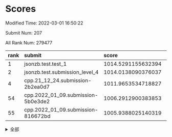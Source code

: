 # Scores

Modified Time: 2022-03-01 16:50:22

Submit Num: 207

All Rank Num: 279477

| rank |               submit               |       score        |       sigma        | pk_num |
| :--- | :--------------------------------- | :----------------- | :----------------- | :----- |
| 1    | jsonzb.test.test_1                 | 1014.5291155632394 | 0.8059654124298417 | 5398   |
| 2    | jsonzb.test.submission_level_4     | 1014.0138090376037 | 0.8239522288264496 | 5398   |
| 4    | cpp.21_12_24.submission-2b2ea0d7   | 1011.9653534718827 | 0.7826653531679584 | 5402   |
| 54   | cpp.2022_01_09.submission-5b0e3de2 | 1006.2912900383853 | 0.7200525984100115 | 5401   |
| 55   | cpp.2022_01_09.submission-816672bd | 1005.9388025140319 | 0.7186251882628575 | 5399   |


<details>
<summary>全部</summary>

| rank |                 submit                 |       score        |       sigma        | pk_num |
| :--- | :------------------------------------- | :----------------- | :----------------- | :----- |
| 1    | jsonzb.test.test_1                     | 1014.5291155632394 | 0.8059654124298417 | 5398   |
| 2    | jsonzb.test.submission_level_4         | 1014.0138090376037 | 0.8239522288264496 | 5398   |
| 3    | gobigger.level_3.submission_level_3_29 | 1012.0776189380301 | 0.7960671990387824 | 5401   |
| 4    | cpp.21_12_24.submission-2b2ea0d7       | 1011.9653534718827 | 0.7826653531679584 | 5402   |
| 5    | gobigger.level_3.submission_level_3_1  | 1011.6349009349749 | 0.7556882485142508 | 5399   |
| 6    | gobigger.level_3.submission_level_3_5  | 1011.3546118045829 | 0.7664638945022997 | 5404   |
| 7    | gobigger.level_3.submission_level_3_2  | 1011.124592579843  | 0.783677851535301  | 5401   |
| 8    | gobigger.level_3.submission_level_3_18 | 1011.1062169442737 | 0.763181910650568  | 5396   |
| 9    | gobigger.level_3.submission_level_3_15 | 1011.1035222452861 | 0.8011984474594297 | 5402   |
| 10   | gobigger.level_3.submission_level_3_25 | 1011.0991737919969 | 0.7798976708668707 | 5401   |
| 11   | gobigger.level_3.submission_level_3_13 | 1011.0571068158126 | 0.7584924884317991 | 5402   |
| 12   | gobigger.level_3.submission_level_3_38 | 1010.9485035307379 | 0.7841246310688702 | 5401   |
| 13   | gobigger.level_3.submission_level_3_4  | 1010.8565617969501 | 0.7645375115624021 | 5403   |
| 14   | gobigger.level_3.submission_level_3_44 | 1010.7835052098692 | 0.7868145466105692 | 5401   |
| 15   | gobigger.level_3.submission_level_3_10 | 1010.7426338830046 | 0.7618464175145842 | 5402   |
| 16   | gobigger.level_3.submission_level_3_28 | 1010.7305160392826 | 0.7635877798810861 | 5396   |
| 17   | gobigger.level_3.submission_level_3_33 | 1010.651320670462  | 0.7500581452022296 | 5402   |
| 18   | gobigger.level_3.submission_level_3_34 | 1010.4385890126707 | 0.7454760012704161 | 5397   |
| 19   | gobigger.level_3.submission_level_3_14 | 1010.3897812120165 | 0.7665226096372066 | 5402   |
| 20   | gobigger.level_3.submission_level_3_23 | 1010.3676486306707 | 0.7434641573855442 | 5393   |
| 21   | gobigger.level_3.submission_level_3_27 | 1010.3545614055471 | 0.7618453734564106 | 5399   |
| 22   | gobigger.level_3.submission_level_3_16 | 1010.3294219858872 | 0.7570187352785683 | 5401   |
| 23   | gobigger.level_3.submission_level_3_7  | 1010.3140038989578 | 0.7422969375033373 | 5398   |
| 24   | gobigger.level_3.submission_level_3_31 | 1010.2330476842708 | 0.7452572014703892 | 5403   |
| 25   | gobigger.level_3.submission_level_3_49 | 1010.1758575688932 | 0.7797338862932272 | 5397   |
| 26   | gobigger.level_3.submission_level_3_24 | 1010.1553691363182 | 0.7637566753861049 | 5400   |
| 27   | gobigger.level_3.submission_level_3_43 | 1010.0103687440192 | 0.7774675352728144 | 5401   |
| 28   | gobigger.level_3.submission_level_3_35 | 1009.9668966027939 | 0.7606801003044062 | 5404   |
| 29   | gobigger.level_3.submission_level_3_36 | 1009.8768217829005 | 0.7575991340728092 | 5399   |
| 30   | gobigger.level_3.submission_level_3_47 | 1009.8548213702205 | 0.7450136709932927 | 5400   |
| 31   | gobigger.level_3.submission_level_3_40 | 1009.8104744340261 | 0.7715617812128752 | 5399   |
| 32   | gobigger.level_3.submission_level_3_42 | 1009.8086651031265 | 0.7671640673599359 | 5402   |
| 33   | gobigger.level_3.submission_level_3_21 | 1009.6492479911411 | 0.7539100247582421 | 5405   |
| 34   | gobigger.level_3.submission_level_3_48 | 1009.6323985986714 | 0.7683006065630774 | 5403   |
| 35   | gobigger.level_3.submission_level_3_41 | 1009.6252547698705 | 0.7429208992553804 | 5400   |
| 36   | gobigger.level_3.submission_level_3_0  | 1009.6251166771598 | 0.7574376841016343 | 5401   |
| 37   | gobigger.level_3.submission_level_3_22 | 1009.5901974367356 | 0.7507153221448604 | 5399   |
| 38   | gobigger.level_3.submission_level_3_45 | 1009.5460293531256 | 0.7598555008091339 | 5401   |
| 39   | gobigger.level_3.submission_level_3_37 | 1009.5448849863561 | 0.7618154836872413 | 5403   |
| 40   | gobigger.level_3.submission_level_3_8  | 1009.4971819908868 | 0.7394535699412108 | 5398   |
| 41   | gobigger.level_3.submission_level_3_12 | 1009.4605590545932 | 0.7359035522228443 | 5401   |
| 42   | gobigger.level_3.submission_level_3_9  | 1009.4037465776044 | 0.7662768539406539 | 5399   |
| 43   | gobigger.level_3.submission_level_3_39 | 1009.3626089775746 | 0.7464500974952751 | 5408   |
| 44   | gobigger.level_3.submission_level_3_46 | 1009.3217809267529 | 0.741521535372874  | 5403   |
| 45   | gobigger.level_3.submission_level_3_17 | 1009.2587868336763 | 0.742096908125944  | 5398   |
| 46   | gobigger.level_3.submission_level_3_30 | 1009.2096732417189 | 0.7596276776422946 | 5397   |
| 47   | gobigger.level_3.submission_level_3_6  | 1009.1824149036233 | 0.7655702889704824 | 5403   |
| 48   | gobigger.level_3.submission_level_3_3  | 1009.1222829978367 | 0.7381010577840494 | 5404   |
| 49   | gobigger.level_3.submission_level_3_32 | 1008.9660362967084 | 0.744673168682371  | 5403   |
| 50   | gobigger.level_3.submission_level_3_26 | 1008.9455407694351 | 0.7307871938726443 | 5397   |
| 51   | gobigger.level_3.submission_level_3_19 | 1008.8606894713676 | 0.7464303076462834 | 5397   |
| 52   | gobigger.level_3.submission_level_3_20 | 1008.6645766159812 | 0.731622221324868  | 5399   |
| 53   | gobigger.level_3.submission_level_3_11 | 1008.3409094198594 | 0.7714549995349361 | 5393   |
| 54   | cpp.2022_01_09.submission-5b0e3de2     | 1006.2912900383853 | 0.7200525984100115 | 5401   |
| 55   | cpp.2022_01_09.submission-816672bd     | 1005.9388025140319 | 0.7186251882628575 | 5399   |
| 56   | gobigger.level_1.submission_level_1_17 | 1005.6342581392688 | 0.7097251518531873 | 5400   |
| 57   | gobigger.level_1.submission_level_1_43 | 1005.0570064492177 | 0.7210740647903946 | 5404   |
| 58   | gobigger.level_1.submission_level_1_14 | 1004.6044359436859 | 0.7295081806392578 | 5403   |
| 59   | gobigger.level_1.submission_level_1_5  | 1004.5838663564504 | 0.7295490921033926 | 5398   |
| 60   | gobigger.level_1.submission_level_1_8  | 1004.4466491321828 | 0.7201348430741763 | 5402   |
| 61   | gobigger.level_1.submission_level_1_13 | 1004.3237684089179 | 0.7097189073612702 | 5400   |
| 62   | gobigger.level_1.submission_level_1_47 | 1004.2987060232274 | 0.7229626360607613 | 5402   |
| 63   | gobigger.level_1.submission_level_1_49 | 1004.1601031267825 | 0.7195110170406509 | 5399   |
| 64   | gobigger.level_1.submission_level_1_7  | 1003.9438913106422 | 0.7174066373043974 | 5403   |
| 65   | gobigger.level_1.submission_level_1_29 | 1003.8989311406586 | 0.7076757831351915 | 5403   |
| 66   | gobigger.level_1.submission_level_1_37 | 1003.8605081946982 | 0.7214152000864387 | 5396   |
| 67   | gobigger.level_1.submission_level_1_33 | 1003.7579051413669 | 0.7167212944621547 | 5396   |
| 68   | gobigger.level_1.submission_level_1_19 | 1003.7521731381003 | 0.7223225054535719 | 5400   |
| 69   | gobigger.level_1.submission_level_1_39 | 1003.725036642937  | 0.720529303652377  | 5397   |
| 70   | gobigger.level_1.submission_level_1_18 | 1003.6712676740791 | 0.7102274304742621 | 5399   |
| 71   | gobigger.level_1.submission_level_1_35 | 1003.630509731564  | 0.7281135473482243 | 5403   |
| 72   | gobigger.level_1.submission_level_1_20 | 1003.5954335526042 | 0.7294858399582426 | 5403   |
| 73   | gobigger.level_1.submission_level_1_32 | 1003.5893281103023 | 0.7358179129350992 | 5397   |
| 74   | gobigger.level_1.submission_level_1_16 | 1003.5821168026638 | 0.7143141265869294 | 5403   |
| 75   | gobigger.level_1.submission_level_1_11 | 1003.5373453521071 | 0.7222568527175545 | 5400   |
| 76   | gobigger.level_1.submission_level_1_30 | 1003.4983670741067 | 0.7124554375636346 | 5397   |
| 77   | gobigger.level_1.submission_level_1_12 | 1003.4896195501121 | 0.7163662440693055 | 5403   |
| 78   | gobigger.level_1.submission_level_1_46 | 1003.2905880417023 | 0.7214338131756639 | 5405   |
| 79   | gobigger.level_1.submission_level_1_48 | 1003.2793501654669 | 0.7344571364516811 | 5406   |
| 80   | gobigger.level_1.submission_level_1_36 | 1003.2688005376414 | 0.7218104800468351 | 5407   |
| 81   | gobigger.level_1.submission_level_1_0  | 1003.2613236234696 | 0.7240699420476092 | 5402   |
| 82   | gobigger.level_1.submission_level_1_24 | 1003.2098211217914 | 0.7227343231063525 | 5403   |
| 83   | gobigger.level_1.submission_level_1_25 | 1003.2072556531188 | 0.7239613345203313 | 5409   |
| 84   | gobigger.level_1.submission_level_1_34 | 1003.1329426460195 | 0.7201079409055229 | 5402   |
| 85   | gobigger.level_1.submission_level_1_27 | 1003.0189089378609 | 0.7212477112732245 | 5402   |
| 86   | gobigger.level_1.submission_level_1_10 | 1003.0135543816455 | 0.7188946170836804 | 5402   |
| 87   | gobigger.level_1.submission_level_1_22 | 1002.9996487967215 | 0.7264415466614023 | 5394   |
| 88   | gobigger.level_1.submission_level_1_41 | 1002.9794940804165 | 0.7161842788905038 | 5400   |
| 89   | gobigger.level_1.submission_level_1_26 | 1002.8790278715826 | 0.6996920370620354 | 5403   |
| 90   | gobigger.level_1.submission_level_1_1  | 1002.874470746837  | 0.7203358825714697 | 5401   |
| 91   | gobigger.level_1.submission_level_1_38 | 1002.8302848317262 | 0.721820208917215  | 5402   |
| 92   | gobigger.level_1.submission_level_1_9  | 1002.8249718259782 | 0.718916509765777  | 5396   |
| 93   | gobigger.level_1.submission_level_1_45 | 1002.8216746693362 | 0.7125171339836326 | 5405   |
| 94   | gobigger.level_1.submission_level_1_3  | 1002.8213937389656 | 0.7206774589646215 | 5404   |
| 95   | gobigger.level_1.submission_level_1_2  | 1002.8184625795269 | 0.7156526432607639 | 5402   |
| 96   | gobigger.level_1.submission_level_1_44 | 1002.7198599447602 | 0.7065720536229836 | 5402   |
| 97   | gobigger.level_1.submission_level_1_21 | 1002.693236876961  | 0.7130308716636135 | 5401   |
| 98   | gobigger.level_1.submission_level_1_42 | 1002.6240829603248 | 0.7279222658724419 | 5399   |
| 99   | gobigger.level_1.submission_level_1_31 | 1002.6048686507656 | 0.7090901134001496 | 5402   |
| 100  | gobigger.level_1.submission_level_1_28 | 1002.581271492134  | 0.7076627359089632 | 5402   |
| 101  | gobigger.level_1.submission_level_1_4  | 1002.5227229661124 | 0.7145342705620344 | 5404   |
| 102  | gobigger.level_1.submission_level_1_6  | 1002.2538369290123 | 0.7112198350866477 | 5400   |
| 103  | gobigger.level_1.submission_level_1_15 | 1002.246735755165  | 0.709159641260073  | 5399   |
| 104  | gobigger.level_1.submission_level_1_23 | 1001.8851401381111 | 0.7075874365936644 | 5400   |
| 105  | gobigger.level_1.submission_level_1_40 | 1001.5700444606725 | 0.7248298160537732 | 5403   |
| 106  | gobigger.random.submission_random_37   | 997.5129560766693  | 0.7139068813627846 | 5402   |
| 107  | gobigger.random.submission_random_39   | 996.9327640314386  | 0.6989145842193493 | 5404   |
| 108  | gobigger.random.submission_random_19   | 996.808999812878   | 0.7074650865791158 | 5400   |
| 109  | gobigger.random.submission_random_0    | 996.5900656247437  | 0.7141662546154147 | 5400   |
| 110  | gobigger.random.submission_random_34   | 996.5420709811444  | 0.7119995823198915 | 5397   |
| 111  | gobigger.random.submission_random_1    | 996.4361377075275  | 0.699988881548731  | 5400   |
| 112  | gobigger.random.submission_random_24   | 996.359769806477   | 0.7133180576481809 | 5402   |
| 113  | gobigger.random.submission_random_26   | 996.3490752387605  | 0.7126389544372308 | 5399   |
| 114  | gobigger.random.submission_random_38   | 996.3422631260281  | 0.7369077767593605 | 5398   |
| 115  | gobigger.random.submission_random_48   | 996.2842200724615  | 0.7096543087155914 | 5401   |
| 116  | gobigger.random.submission_random_49   | 996.2737986773512  | 0.7136840150568409 | 5402   |
| 117  | gobigger.random.submission_random_30   | 996.2445625174928  | 0.7231487158710833 | 5402   |
| 118  | gobigger.random.submission_random_47   | 996.2111803679703  | 0.7182221409255913 | 5400   |
| 119  | gobigger.random.submission_random_20   | 996.1577362672027  | 0.7137267070178092 | 5401   |
| 120  | gobigger.random.submission_random_41   | 996.154383087785   | 0.7024401021755033 | 5398   |
| 121  | gobigger.random.submission_random_44   | 996.0802834397246  | 0.6970481770979325 | 5403   |
| 122  | gobigger.random.submission_random_12   | 996.0265272145343  | 0.7158696303314173 | 5397   |
| 123  | gobigger.random.submission_random_31   | 996.010668459813   | 0.7163501260839917 | 5402   |
| 124  | gobigger.random.submission_random_35   | 995.9955918627976  | 0.7041483345391333 | 5399   |
| 125  | gobigger.random.submission_random_33   | 995.9752423588495  | 0.7191781021814042 | 5399   |
| 126  | gobigger.random.submission_random_13   | 995.943792854631   | 0.7244598996801    | 5402   |
| 127  | gobigger.random.submission_random_42   | 995.908348335979   | 0.7049021064599066 | 5403   |
| 128  | gobigger.random.submission_random_18   | 995.8778179942902  | 0.718082069093319  | 5400   |
| 129  | gobigger.random.submission_random_9    | 995.8629469671254  | 0.7127884912227289 | 5403   |
| 130  | gobigger.random.submission_random_11   | 995.8099641818445  | 0.716359459966549  | 5404   |
| 131  | gobigger.random.submission_random_10   | 995.7938073545042  | 0.7133465660658067 | 5405   |
| 132  | gobigger.random.submission_random_27   | 995.7048647854114  | 0.7092181141258714 | 5397   |
| 133  | gobigger.random.submission_random_29   | 995.6960826028328  | 0.7131846777851047 | 5394   |
| 134  | gobigger.random.submission_random_5    | 995.6921445673601  | 0.7000980446912722 | 5395   |
| 135  | gobigger.random.submission_random_28   | 995.6748609482694  | 0.7407650289359439 | 5406   |
| 136  | gobigger.random.submission_random_15   | 995.6204418392083  | 0.7178212563572771 | 5406   |
| 137  | gobigger.random.submission_random_40   | 995.5902199670134  | 0.7240659082845822 | 5403   |
| 138  | gobigger.random.submission_random_43   | 995.56957726019    | 0.7068941202539675 | 5399   |
| 139  | gobigger.random.submission_random_22   | 995.5571839515447  | 0.7077455811569401 | 5400   |
| 140  | gobigger.random.submission_random_3    | 995.5376925080042  | 0.707672138659465  | 5403   |
| 141  | gobigger.random.submission_random_25   | 995.4886877243207  | 0.7089458955813287 | 5406   |
| 142  | gobigger.random.submission_random_46   | 995.4669428744648  | 0.7179137909381272 | 5400   |
| 143  | gobigger.random.submission_random_4    | 995.4197353135523  | 0.7318793870510226 | 5395   |
| 144  | gobigger.random.submission_random_36   | 995.3428819315826  | 0.7091429159353322 | 5405   |
| 145  | gobigger.random.submission_random_7    | 995.3345992892524  | 0.7132887884943085 | 5400   |
| 146  | gobigger.random.submission_random_2    | 995.3217843674161  | 0.7187299023295085 | 5397   |
| 147  | gobigger.random.submission_random_8    | 995.2798735323997  | 0.7139476546764254 | 5394   |
| 148  | gobigger.random.submission_random_45   | 995.2203648071978  | 0.699347392675857  | 5404   |
| 149  | gobigger.random.submission_random_14   | 995.2155639121088  | 0.7184960745150353 | 5400   |
| 150  | gobigger.random.submission_random_21   | 995.1776608229628  | 0.7269420646314424 | 5401   |
| 151  | gobigger.random.submission_random_23   | 995.1256052938664  | 0.7158844693349863 | 5401   |
| 152  | gobigger.random.submission_random_32   | 995.0378388910165  | 0.7118109636885093 | 5398   |
| 153  | gobigger.random.submission_random_16   | 994.8604173265884  | 0.6986699218306647 | 5399   |
| 154  | gobigger.random.submission_random_6    | 994.676451081374   | 0.7119480376233811 | 5405   |
| 155  | gobigger.random.submission_random_17   | 994.379285681379   | 0.7086124303635178 | 5402   |
| 156  | gobigger.level_2.submission_level_2_22 | 994.1703689738625  | 0.7209575643236368 | 5399   |
| 157  | gobigger.level_2.submission_level_2_21 | 994.1585909786348  | 0.7243686068224165 | 5396   |
| 158  | gobigger.level_2.submission_level_2_31 | 993.7617297653396  | 0.7293282256458761 | 5402   |
| 159  | gobigger.level_2.submission_level_2_3  | 993.7518820197301  | 0.7262792417910444 | 5400   |
| 160  | gobigger.level_2.submission_level_2_5  | 993.6370038664771  | 0.7250519956594291 | 5402   |
| 161  | gobigger.level_2.submission_level_2_40 | 993.3785166680768  | 0.7187653722406124 | 5400   |
| 162  | gobigger.level_2.submission_level_2_37 | 993.3223030603954  | 0.7239694573775023 | 5394   |
| 163  | gobigger.level_2.submission_level_2_23 | 993.2675250017384  | 0.7477960594986947 | 5405   |
| 164  | gobigger.level_2.submission_level_2_7  | 993.1170531689215  | 0.7422830736267408 | 5401   |
| 165  | gobigger.level_2.submission_level_2_11 | 992.9866974389548  | 0.7260069177107253 | 5398   |
| 166  | gobigger.level_2.submission_level_2_28 | 992.9724574534098  | 0.7425418397666855 | 5400   |
| 167  | gobigger.level_2.submission_level_2_19 | 992.8673040119565  | 0.7576931575375153 | 5400   |
| 168  | gobigger.level_2.submission_level_2_20 | 992.8549980831344  | 0.7254616302155387 | 5402   |
| 169  | gobigger.level_2.submission_level_2_6  | 992.7460601315187  | 0.763424521551345  | 5403   |
| 170  | gobigger.level_2.submission_level_2_25 | 992.7221337805184  | 0.7376129168867533 | 5396   |
| 171  | gobigger.level_2.submission_level_2_9  | 992.7196776750886  | 0.7394132968804894 | 5406   |
| 172  | gobigger.level_2.submission_level_2_30 | 992.6120923050263  | 0.7555827299201893 | 5401   |
| 173  | gobigger.level_2.submission_level_2_44 | 992.5490770530813  | 0.7439560904663951 | 5396   |
| 174  | gobigger.level_2.submission_level_2_15 | 992.4077916269614  | 0.7374303101169747 | 5397   |
| 175  | gobigger.level_2.submission_level_2_27 | 992.1539505963715  | 0.7505108660901423 | 5397   |
| 176  | gobigger.level_2.submission_level_2_16 | 992.1308570606521  | 0.73743586500876   | 5398   |
| 177  | gobigger.level_2.submission_level_2_12 | 992.1075588792419  | 0.768389475864529  | 5402   |
| 178  | gobigger.level_2.submission_level_2_41 | 992.0355675989533  | 0.7418165874404916 | 5406   |
| 179  | gobigger.level_2.submission_level_2_10 | 992.0263506398877  | 0.7345511145648833 | 5401   |
| 180  | gobigger.level_2.submission_level_2_32 | 992.0097368116634  | 0.7456295086500329 | 5404   |
| 181  | gobigger.level_2.submission_level_2_2  | 991.9876716198842  | 0.7495871789210545 | 5397   |
| 182  | gobigger.level_2.submission_level_2_8  | 991.973696790307   | 0.7492550839642194 | 5396   |
| 183  | gobigger.level_2.submission_level_2_33 | 991.9716423172933  | 0.7458450666613632 | 5400   |
| 184  | gobigger.level_2.submission_level_2_14 | 991.9078958617712  | 0.7450192054779885 | 5403   |
| 185  | gobigger.level_2.submission_level_2_36 | 991.8919780198445  | 0.7464276962482178 | 5399   |
| 186  | gobigger.level_2.submission_level_2_38 | 991.8712383826503  | 0.740299465571219  | 5398   |
| 187  | gobigger.level_2.submission_level_2_39 | 991.7946398610861  | 0.7654542483261546 | 5402   |
| 188  | gobigger.level_2.submission_level_2_49 | 991.7942188107105  | 0.7308408566524931 | 5399   |
| 189  | gobigger.level_2.submission_level_2_24 | 991.614623033879   | 0.7470773122088785 | 5401   |
| 190  | gobigger.level_2.submission_level_2_43 | 991.6143651344428  | 0.7475924691661808 | 5400   |
| 191  | gobigger.level_2.submission_level_2_48 | 991.5490133106367  | 0.7521410009263044 | 5402   |
| 192  | gobigger.level_2.submission_level_2_35 | 991.3626295416236  | 0.7561414551983879 | 5397   |
| 193  | gobigger.level_2.submission_level_2_1  | 991.3148690927779  | 0.7458046345272786 | 5396   |
| 194  | gobigger.level_2.submission_level_2_4  | 991.2982690924962  | 0.7523798310335663 | 5404   |
| 195  | gobigger.level_2.submission_level_2_46 | 991.2772384467161  | 0.7417482406376422 | 5397   |
| 196  | gobigger.level_2.submission_level_2_17 | 991.1229630109183  | 0.7441312241136983 | 5402   |
| 197  | gobigger.level_2.submission_level_2_18 | 990.9850460768427  | 0.7587909120065107 | 5402   |
| 198  | gobigger.level_2.submission_level_2_34 | 990.9455667374515  | 0.766430123825858  | 5399   |
| 199  | gobigger.level_2.submission_level_2_42 | 990.7997355580683  | 0.7624561335320561 | 5402   |
| 200  | gobigger.level_2.submission_level_2_0  | 990.6682151345203  | 0.746878810625061  | 5400   |
| 201  | gobigger.level_2.submission_level_2_29 | 990.5548984536946  | 0.76776543962034   | 5400   |
| 202  | gobigger.level_2.submission_level_2_26 | 990.4804693031575  | 0.7731694420621303 | 5400   |
| 203  | gobigger.level_2.submission_level_2_47 | 989.7896618436062  | 0.7765147014043402 | 5404   |
| 204  | gobigger.level_2.submission_level_2_13 | 989.5700537798365  | 0.7754188507712917 | 5395   |
| 205  | gobigger.level_2.submission_level_2_45 | 988.7312833008363  | 0.7863446171691648 | 5400   |
| 206  | gobigger.none.submission_none_0        | 978.8386007616892  | 1.2986859561766437 | 5399   |
| 207  | gobigger.none.submission_none_1        | 974.8644470673358  | 1.5729404758853867 | 5397   |

</details>